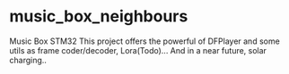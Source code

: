 # music_box_neighbours
Music Box STM32
This project offers the powerful of DFPlayer and some utils as 
frame coder/decoder, Lora(Todo)... And in a near future, solar charging..
